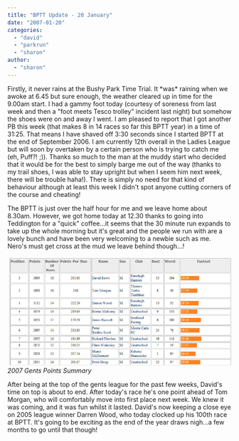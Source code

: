 ```yaml
---
title: "BPTT Update - 20 January"
date: "2007-01-20"
categories: 
  - "david"
  - "parkrun"
  - "sharon"
author:
  - "sharon"
---
```


Firstly, it never rains at the Bushy Park Time Trial. It \*was\* raining when we awoke at 6.45 but sure enough, the weather cleared up in time for the 9.00am start. I had a gammy foot today (courtesy of soreness from last week and then a "foot meets Tesco trolley" incident last night) but somehow the shoes were on and away I went. I am pleased to report that I got another PB this week (that makes 8 in 14 races so far this BPTT year) in a time of 31:25. That means I have shaved off 3:30 seconds since I started BPTT at the end of September 2006. I am currently 12th overall in the Ladies League but will soon by overtaken by a certain person who is trying to catch me (eh, Puff?! ;)). Thanks so much to the man at the muddy start who decided that it would be for the best to simply barge me out of the way (thanks to my trail shoes, I was able to stay upright but when I seem him next week, there will be trouble haha!). There is simply no need for that kind of behaviour although at least this week I didn't spot anyone cutting corners of the course and cheating!

The BPTT is just over the half hour for me and we leave home about 8.30am. However, we got home today at 12.30 thanks to going into Teddington for a "quick" coffee...it seems that the 30 minute run expands to take up the whole morning but it's great and the people we run with are a lovely bunch and have been very welcoming to a newbie such as me. Nero's must get cross at the mud we leave behind though...!

![2007 Gents Points Summary](/images/2007/20070120-pointssummary2007m_top10.jpg) 
*2007 Gents Points Summary*

After being at the top of the gents league for the past few weeks, David's time on top is about to end. After today's race he's one point ahead of Tom Morgan, who will comfortably move into first place next week. We knew it was coming, and it was fun whilst it lasted. David's now keeping a close eye on 2005 league winner Darren Wood, who today clocked up his 100th race at BPTT. It's going to be exciting as the end of the year draws nigh...a few months to go until that though!

